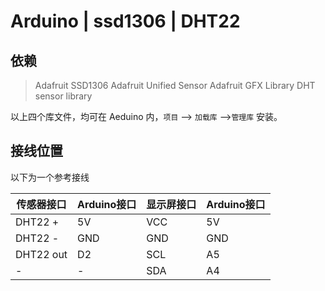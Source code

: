 # Arduino | ssd1306 | DHT22

## 依赖

> Adafruit SSD1306 
> Adafruit Unified Sensor
> Adafruit GFX Library 
> DHT sensor library

以上四个库文件，均可在 Aeduino 内，`项目` --> `加载库` -->`管理库` 安装。

## 接线位置

以下为一个参考接线

|传感器接口|Arduino接口|显示屏接口|Arduino接口|
|---|---|---|---|
|DHT22 +|5V|VCC|5V|
|DHT22 -|GND|GND|GND|
|DHT22 out|D2|SCL|A5|
|-|-|SDA|A4|
